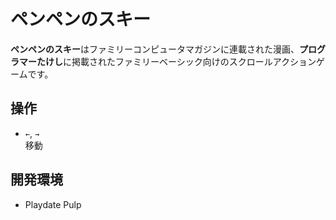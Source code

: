 # ペンペンのスキー
**ペンペンのスキー**はファミリーコンピュータマガジンに連載された漫画、**プログラマーたけし**に掲載されたファミリーベーシック向けのスクロールアクションゲームです。

## 操作
- `←`, `→`<br>移動

## 開発環境
- Playdate Pulp
